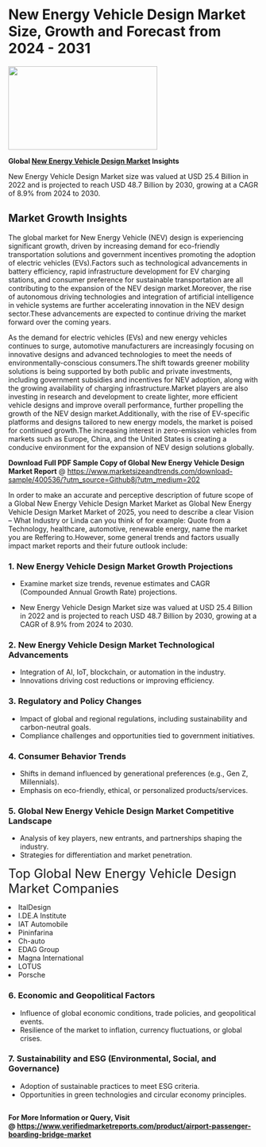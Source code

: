 <H1>New Energy Vehicle Design Market Size, Growth and Forecast from 2024 - 2031</H1><img class="aligncenter size-medium wp-image-584254" src="https://thirdeyenews.in/wp-content/uploads/2024/09/Global-Market-Research-300x168.jpeg" alt="" width="300" height="168" /><p><strong>Global&nbsp;<a href="https://www.marketsizeandtrends.com/download-sample/400536/?utm_source=Github8j?utm_medium=202">New Energy Vehicle Design Market</a> Insights</strong></p><p>New Energy Vehicle Design Market size was valued at USD 25.4 Billion in 2022 and is projected to reach USD 48.7 Billion by 2030, growing at a CAGR of 8.9% from 2024 to 2030.</p><p><h2>Market Growth Insights</h2> <p>The global market for New Energy Vehicle (NEV) design is experiencing significant growth, driven by increasing demand for eco-friendly transportation solutions and government incentives promoting the adoption of electric vehicles (EVs).Factors such as technological advancements in battery efficiency, rapid infrastructure development for EV charging stations, and consumer preference for sustainable transportation are all contributing to the expansion of the NEV design market.Moreover, the rise of autonomous driving technologies and integration of artificial intelligence in vehicle systems are further accelerating innovation in the NEV design sector.These advancements are expected to continue driving the market forward over the coming years.</p> <p>As the demand for electric vehicles (EVs) and new energy vehicles continues to surge, automotive manufacturers are increasingly focusing on innovative designs and advanced technologies to meet the needs of environmentally-conscious consumers.The shift towards greener mobility solutions is being supported by both public and private investments, including government subsidies and incentives for NEV adoption, along with the growing availability of charging infrastructure.Market players are also investing in research and development to create lighter, more efficient vehicle designs and improve overall performance, further propelling the growth of the NEV design market.Additionally, with the rise of EV-specific platforms and designs tailored to new energy models, the market is poised for continued growth.The increasing interest in zero-emission vehicles from markets such as Europe, China, and the United States is creating a conducive environment for the expansion of NEV design solutions globally.</p> <p><span class=""><strong>Download Full PDF Sample Copy of Global New Energy Vehicle Design Market Report</strong> @ <a href="https://www.marketsizeandtrends.com/download-sample/400536/?utm_source=Github8j?utm_medium=202" target="_blank">https://www.marketsizeandtrends.com/download-sample/400536/?utm_source=Github8j?utm_medium=202</a></span></p><p>In order to make an accurate and perceptive description of future scope of a Global&nbsp;New Energy Vehicle Design Market Market as Global&nbsp;New Energy Vehicle Design Market Market of 2025, you need to describe a clear Vision &ndash; What Industry or Linda can you think of for example: Quote from a Technology, healthcare, automotive, renewable energy, name the market you are Reffering to.However, some general trends and factors usually impact market reports and their future outlook include:</p><h3>1.&nbsp;<strong>New Energy Vehicle Design Market Growth Projections</strong></h3><ul><li>Examine market size trends, revenue estimates and CAGR (Compounded Annual Growth Rate) projections.</li><li><p>New Energy Vehicle Design Market size was valued at USD 25.4 Billion in 2022 and is projected to reach USD 48.7 Billion by 2030, growing at a CAGR of 8.9% from 2024 to 2030.</p></li></ul><h3>2.&nbsp;<strong>New Energy Vehicle Design Market Technological Advancements</strong></h3><ul><li>Integration of AI, IoT, blockchain, or automation in the industry.</li><li>Innovations driving cost reductions or improving efficiency.</li></ul><h3>3.&nbsp;<strong>Regulatory and Policy Changes</strong></h3><ul><li>Impact of global and regional regulations, including sustainability and carbon-neutral goals.</li><li>Compliance challenges and opportunities tied to government initiatives.</li></ul><h3>4.&nbsp;<strong>Consumer Behavior Trends</strong></h3><ul><li>Shifts in demand influenced by generational preferences (e.g., Gen Z, Millennials).</li><li>Emphasis on eco-friendly, ethical, or personalized products/services.</li></ul><h3>5.&nbsp;<strong>Global New Energy Vehicle Design Market Competitive Landscape</strong></h3><ul><li>Analysis of key players, new entrants, and partnerships shaping the industry.</li><li>Strategies for differentiation and market penetration.</li></ul><p data-pm-slice="1 1 []"><span style="color: inherit; font-family: inherit; font-size: 25px;">Top Global New Energy Vehicle Design Market Companies</span></p><div class="" data-test-id=""><p><li>ItalDesign</li><li> I.DE.A Institute</li><li> IAT Automobile</li><li> Pininfarina</li><li> Ch-auto</li><li> EDAG Group</li><li> Magna International</li><li> LOTUS</li><li> Porsche</li></p></div><h3>6.&nbsp;<strong>Economic and Geopolitical Factors</strong></h3><ul><li>Influence of global economic conditions, trade policies, and geopolitical events.</li><li>Resilience of the market to inflation, currency fluctuations, or global crises.</li></ul><h3>7.&nbsp;<strong>Sustainability and ESG (Environmental, Social, and Governance)</strong></h3><ul><li>Adoption of sustainable practices to meet ESG criteria.</li><li>Opportunities in green technologies and circular economy principles.</li></ul><h2><strong style="font-size: 14px;">For More Information or Query, Visit @&nbsp;</strong><a style="background-color: #ffffff; font-size: 14px;" href="https://www.marketsizeandtrends.com/report/new-energy-vehicle-design-market/" target="_blank">https://www.verifiedmarketreports.com/product/airport-passenger-boarding-bridge-market</a></h2>